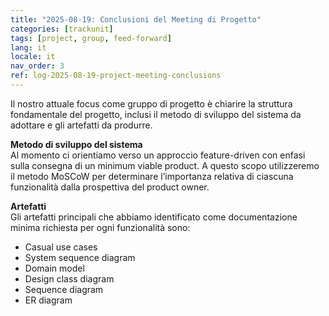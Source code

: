 ```yaml
---
title: "2025-08-19: Conclusioni del Meeting di Progetto"
categories: [trackunit]
tags: [project, group, feed-forward]
lang: it
locale: it
nav_order: 3
ref: log-2025-08-19-project-meeting-conclusions
---
```

Il nostro attuale focus come gruppo di progetto è chiarire la struttura fondamentale del progetto, inclusi il metodo di sviluppo del sistema da adottare e gli artefatti da produrre.

**Metodo di sviluppo del sistema**  
Al momento ci orientiamo verso un approccio feature-driven con enfasi sulla consegna di un minimum viable product. A questo scopo utilizzeremo il metodo MoSCoW per determinare l’importanza relativa di ciascuna funzionalità dalla prospettiva del product owner.  

**Artefatti**  
Gli artefatti principali che abbiamo identificato come documentazione minima richiesta per ogni funzionalità sono:  
- Casual use cases  
- System sequence diagram  
- Domain model  
- Design class diagram  
- Sequence diagram  
- ER diagram  
